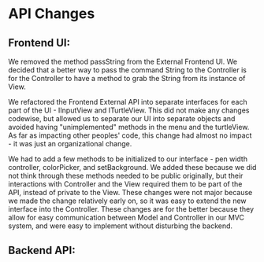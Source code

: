 # API Changes

## Frontend UI:
We removed the method passString from the External Frontend UI. We decided that 
a better way to pass the command String to the Controller is for the Controller to 
have a method to grab the String from its instance of View. 

We refactored the Frontend External API into separate interfaces for each part of the UI - 
IInputView and ITurtleView. This did not make any changes codewise, but allowed us to separate our
UI into separate objects and avoided having "unimplemented" methods in the menu and the turtleView.
As far as impacting other peoples' code, this change had almost no impact - it was just an 
organizational change.

We had to add a few methods to be initialized to our interface - pen width controller, colorPicker, and setBackground. We added these because we did not think through these methods needed to be public originally,
but their interactions with Controller and the View required them to be part of the API, instead of private
to the View. These changes were not major because we made the change relatively early on, so it was easy to extend the new interface into the Controller. These changes are for the better because they allow for easy communication between Model and Controller in our MVC system, and were easy to implement without disturbing the backend. 

## Backend API: